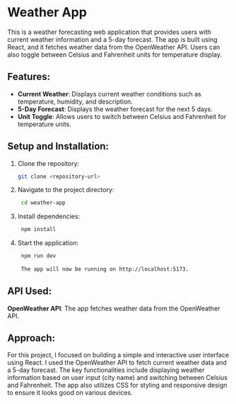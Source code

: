 # Weather App

This is a weather forecasting web application that provides users with current weather information and a 5-day forecast. The app is built using React, and it fetches weather data from the OpenWeather API. Users can also toggle between Celsius and Fahrenheit units for temperature display.

## Features:

- **Current Weather**: Displays current weather conditions such as temperature, humidity, and description.
- **5-Day Forecast**: Displays the weather forecast for the next 5 days.
- **Unit Toggle**: Allows users to switch between Celsius and Fahrenheit for temperature units.

## Setup and Installation:

1. Clone the repository:
   ```bash
   git clone <repository-url>
   ```

2. Navigate to the project directory:
   ```bash
    cd weather-app
   ```

3. Install dependencies:
   ```bash
    npm install
   ```

4. Start the application:

   ```bash
    npm run dev
    
    The app will now be running on http://localhost:5173.
   ```
## API Used:
**OpenWeather API**: The app fetches weather data from the OpenWeather API.

## Approach:
For this project, I focused on building a simple and interactive user interface using React. I used the OpenWeather API to fetch current weather data and a 5-day forecast. The key functionalities include displaying weather information based on user input (city name) and switching between Celsius and Fahrenheit. The app also utilizes CSS for styling and responsive design to ensure it looks good on various devices.
